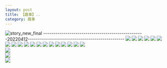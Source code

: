 ```yaml
---
layout: post
title: 【趣事】..
category: 趣事
---
```

![story_new_final](http://r8s97vm6g.hd-bkt.clouddn.com/img/story_new_final_0322.png)
--------------------------------------------------20220412------------------------------------------------
![](http://r8s97vm6g.hd-bkt.clouddn.com/img/fragment-220412-3.png)
![](http://r8s97vm6g.hd-bkt.clouddn.com/img/fragment-220412-4.png)
![](http://r8s97vm6g.hd-bkt.clouddn.com/img/funny-220414-1.png)
![](http://r8s97vm6g.hd-bkt.clouddn.com/img/funny-220414-2.png)
![](http://r8s97vm6g.hd-bkt.clouddn.com/img/funny-220412-1.png)
![](http://r8s97vm6g.hd-bkt.clouddn.com/img/fragment-220322-2.png)
![](http://r8s97vm6g.hd-bkt.clouddn.com/img/fragment-220322-3.png)
![](http://r8s97vm6g.hd-bkt.clouddn.com/img/fragment-220322-4.png)
![](http://r8s97vm6g.hd-bkt.clouddn.com/img/fragment-220322-5.png)
![](http://r8s97vm6g.hd-bkt.clouddn.com/img/situation-0324-1.png)
![](http://r8s97vm6g.hd-bkt.clouddn.com/img/situation-0324-2.png)
![](http://r8s97vm6g.hd-bkt.clouddn.com/img/situation-0324-3.png)
![](http://r8s97vm6g.hd-bkt.clouddn.com/img/inspire-220327-1.png)
![](http://r8s97vm6g.hd-bkt.clouddn.com/img/inspire-220327-2.png)
![](http://r8s97vm6g.hd-bkt.clouddn.com/img/inspire-220327-3.png)
![](http://r8s97vm6g.hd-bkt.clouddn.com/img/inspire-220327-4.png)
![](http://r8s97vm6g.hd-bkt.clouddn.com/img/inspire-220327-5.png)
![](http://r8s97vm6g.hd-bkt.clouddn.com/img/inspire-220327-7.png)
![](http://r8s97vm6g.hd-bkt.clouddn.com/img/inspire-220327-6.png)  
![](http://r8s97vm6g.hd-bkt.clouddn.com/img/fragment-220413-1.png)  
![](http://r8s97vm6g.hd-bkt.clouddn.com/img/fragment-220413-2.png)  
![](http://r8s97vm6g.hd-bkt.clouddn.com/img/moment-1.png)




